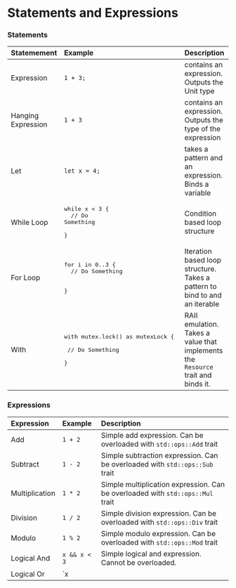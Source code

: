 # Statements and Expressions

### Statements
|Statemement        |Example                       |     Description      |
|:------------------|:-----------------------------|:---------------------|
|Expression         | `1 + 3;`                     |contains an expression. Outputs the Unit type|
|Hanging Expression | `1 + 3`                      |contains an expression. Outputs the type of the expression|
|Let                | `let x = 4;`                 |takes a pattern and an expression. Binds a variable|
|While Loop         | <pre>while x < 3 { <br> &emsp;// Do Something </br> <br>}</br></pre>|Condition based loop structure|
|For Loop           | <pre>for i in 0..3 { <br> &emsp;// Do Something </br> <br>}</br></pre>|Iteration based loop structure. Takes a pattern to bind to and an iterable|
|With               | <pre>with mutex.lock() as mutexLock { <br> &emsp;// Do Something </br> <br>}</br></pre>|RAII emulation. Takes a value that implements the `Resource` trait and binds it.|

### Expressions
|Expression         |Example                       |    Description             |
|:------------------|:-----------------------------|:---------------------------|
|Add                |`1 + 2`                       |Simple add expression. Can be overloaded with `std::ops::Add` trait|
|Subtract           |`1 - 2`                       |Simple subtraction expression. Can be overloaded with `std::ops::Sub` trait|
|Multiplication     |`1 * 2`                       |Simple multiplication expression. Can be overloaded with `std::ops::Mul` trait|
|Division           |`1 / 2`                       |Simple division expression. Can be overloaded with `std::ops::Div` trait|
|Modulo             |`1 % 2`                       |Simple modulo expression. Can be overloaded with `std::ops::Mod` trait|
|Logical And        |`x && x < 3`                  |Simple logical and expression. Cannot be overloaded.|
|Logical Or         |`x || x < 3`                  |Simple logical or expression. Cannot be overloaded.|
